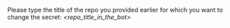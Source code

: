 Please type the title of the repo you provided earlier for which you want to change the secret:
_*<repo\_title\_in\_the\_bot\>*_

